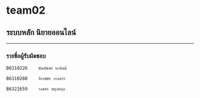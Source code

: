 # team02
## ระบบหลัก นิยายออนไลน์

<hr/>

### รายชื่อผู้รับผิดชอบ

```
B6310226    นันทัชพร ผาอิดดี
```
```
B6310288    จีราพัชร กางสาร
```
```
B6321659    วงศธร พยุงสกุล
```